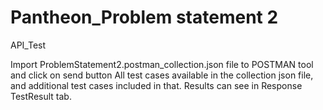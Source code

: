 # Pantheon_Problem statement 2
API_Test

Import ProblemStatement2.postman_collection.json file to POSTMAN tool and click on send button
All test cases available in the collection json file, and additional test cases included in that. Results can see in Response TestResult tab.
